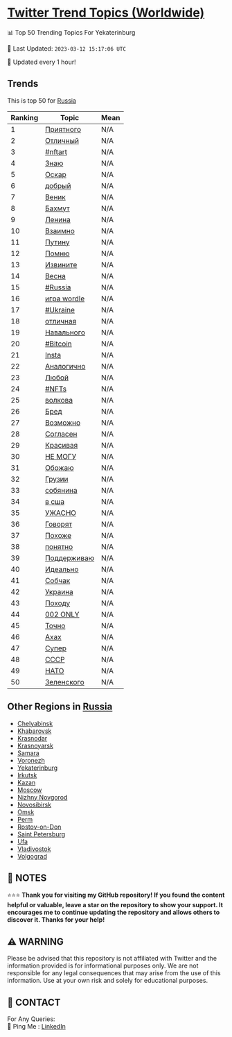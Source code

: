 [Twitter Trend Topics (Worldwide)](https://github.com/ErcinDedeoglu/Twitter-Trend-Topics)
==========


📊 Top 50 Trending Topics For Yekaterinburg

📆 Last Updated: `2023-03-12 15:17:06 UTC`

🔧 Updated every 1 hour!


## Trends

This is top 50 for [Russia](</Russia>)

| Ranking | Topic | Mean |
| ------- | ------------ | ------------ |
| 1 | [Приятного](http://twitter.com/search?q=%d0%9f%d1%80%d0%b8%d1%8f%d1%82%d0%bd%d0%be%d0%b3%d0%be) | N/A |
| 2 | [Отличный](http://twitter.com/search?q=%d0%9e%d1%82%d0%bb%d0%b8%d1%87%d0%bd%d1%8b%d0%b9) | N/A |
| 3 | [#nftart](http://twitter.com/search?q=%23nftart) | N/A |
| 4 | [Знаю](http://twitter.com/search?q=%d0%97%d0%bd%d0%b0%d1%8e) | N/A |
| 5 | [Оскар](http://twitter.com/search?q=%d0%9e%d1%81%d0%ba%d0%b0%d1%80) | N/A |
| 6 | [добрый](http://twitter.com/search?q=%d0%b4%d0%be%d0%b1%d1%80%d1%8b%d0%b9) | N/A |
| 7 | [Веник](http://twitter.com/search?q=%d0%92%d0%b5%d0%bd%d0%b8%d0%ba) | N/A |
| 8 | [Бахмут](http://twitter.com/search?q=%d0%91%d0%b0%d1%85%d0%bc%d1%83%d1%82) | N/A |
| 9 | [Ленина](http://twitter.com/search?q=%d0%9b%d0%b5%d0%bd%d0%b8%d0%bd%d0%b0) | N/A |
| 10 | [Взаимно](http://twitter.com/search?q=%d0%92%d0%b7%d0%b0%d0%b8%d0%bc%d0%bd%d0%be) | N/A |
| 11 | [Путину](http://twitter.com/search?q=%d0%9f%d1%83%d1%82%d0%b8%d0%bd%d1%83) | N/A |
| 12 | [Помню](http://twitter.com/search?q=%d0%9f%d0%be%d0%bc%d0%bd%d1%8e) | N/A |
| 13 | [Извините](http://twitter.com/search?q=%d0%98%d0%b7%d0%b2%d0%b8%d0%bd%d0%b8%d1%82%d0%b5) | N/A |
| 14 | [Весна](http://twitter.com/search?q=%d0%92%d0%b5%d1%81%d0%bd%d0%b0) | N/A |
| 15 | [#Russia](http://twitter.com/search?q=%23Russia) | N/A |
| 16 | [игра wordle](http://twitter.com/search?q=%d0%b8%d0%b3%d1%80%d0%b0+wordle) | N/A |
| 17 | [#Ukraine](http://twitter.com/search?q=%23Ukraine) | N/A |
| 18 | [отличная](http://twitter.com/search?q=%d0%be%d1%82%d0%bb%d0%b8%d1%87%d0%bd%d0%b0%d1%8f) | N/A |
| 19 | [Навального](http://twitter.com/search?q=%d0%9d%d0%b0%d0%b2%d0%b0%d0%bb%d1%8c%d0%bd%d0%be%d0%b3%d0%be) | N/A |
| 20 | [#Bitcoin](http://twitter.com/search?q=%23Bitcoin) | N/A |
| 21 | [Insta](http://twitter.com/search?q=Insta) | N/A |
| 22 | [Аналогично](http://twitter.com/search?q=%d0%90%d0%bd%d0%b0%d0%bb%d0%be%d0%b3%d0%b8%d1%87%d0%bd%d0%be) | N/A |
| 23 | [Любой](http://twitter.com/search?q=%d0%9b%d1%8e%d0%b1%d0%be%d0%b9) | N/A |
| 24 | [#NFTs](http://twitter.com/search?q=%23NFTs) | N/A |
| 25 | [волкова](http://twitter.com/search?q=%d0%b2%d0%be%d0%bb%d0%ba%d0%be%d0%b2%d0%b0) | N/A |
| 26 | [Бред](http://twitter.com/search?q=%d0%91%d1%80%d0%b5%d0%b4) | N/A |
| 27 | [Возможно](http://twitter.com/search?q=%d0%92%d0%be%d0%b7%d0%bc%d0%be%d0%b6%d0%bd%d0%be) | N/A |
| 28 | [Согласен](http://twitter.com/search?q=%d0%a1%d0%be%d0%b3%d0%bb%d0%b0%d1%81%d0%b5%d0%bd) | N/A |
| 29 | [Красивая](http://twitter.com/search?q=%d0%9a%d1%80%d0%b0%d1%81%d0%b8%d0%b2%d0%b0%d1%8f) | N/A |
| 30 | [НЕ МОГУ](http://twitter.com/search?q=%d0%9d%d0%95+%d0%9c%d0%9e%d0%93%d0%a3) | N/A |
| 31 | [Обожаю](http://twitter.com/search?q=%d0%9e%d0%b1%d0%be%d0%b6%d0%b0%d1%8e) | N/A |
| 32 | [Грузии](http://twitter.com/search?q=%d0%93%d1%80%d1%83%d0%b7%d0%b8%d0%b8) | N/A |
| 33 | [собянина](http://twitter.com/search?q=%d1%81%d0%be%d0%b1%d1%8f%d0%bd%d0%b8%d0%bd%d0%b0) | N/A |
| 34 | [в сша](http://twitter.com/search?q=%d0%b2+%d1%81%d1%88%d0%b0) | N/A |
| 35 | [УЖАСНО](http://twitter.com/search?q=%d0%a3%d0%96%d0%90%d0%a1%d0%9d%d0%9e) | N/A |
| 36 | [Говорят](http://twitter.com/search?q=%d0%93%d0%be%d0%b2%d0%be%d1%80%d1%8f%d1%82) | N/A |
| 37 | [Похоже](http://twitter.com/search?q=%d0%9f%d0%be%d1%85%d0%be%d0%b6%d0%b5) | N/A |
| 38 | [понятно](http://twitter.com/search?q=%d0%bf%d0%be%d0%bd%d1%8f%d1%82%d0%bd%d0%be) | N/A |
| 39 | [Поддерживаю](http://twitter.com/search?q=%d0%9f%d0%be%d0%b4%d0%b4%d0%b5%d1%80%d0%b6%d0%b8%d0%b2%d0%b0%d1%8e) | N/A |
| 40 | [Идеально](http://twitter.com/search?q=%d0%98%d0%b4%d0%b5%d0%b0%d0%bb%d1%8c%d0%bd%d0%be) | N/A |
| 41 | [Собчак](http://twitter.com/search?q=%d0%a1%d0%be%d0%b1%d1%87%d0%b0%d0%ba) | N/A |
| 42 | [Украина](http://twitter.com/search?q=%d0%a3%d0%ba%d1%80%d0%b0%d0%b8%d0%bd%d0%b0) | N/A |
| 43 | [Походу](http://twitter.com/search?q=%d0%9f%d0%be%d1%85%d0%be%d0%b4%d1%83) | N/A |
| 44 | [002 ONLY](http://twitter.com/search?q=002+ONLY) | N/A |
| 45 | [Точно](http://twitter.com/search?q=%d0%a2%d0%be%d1%87%d0%bd%d0%be) | N/A |
| 46 | [Ахах](http://twitter.com/search?q=%d0%90%d1%85%d0%b0%d1%85) | N/A |
| 47 | [Супер](http://twitter.com/search?q=%d0%a1%d1%83%d0%bf%d0%b5%d1%80) | N/A |
| 48 | [СССР](http://twitter.com/search?q=%d0%a1%d0%a1%d0%a1%d0%a0) | N/A |
| 49 | [НАТО](http://twitter.com/search?q=%d0%9d%d0%90%d0%a2%d0%9e) | N/A |
| 50 | [Зеленского](http://twitter.com/search?q=%d0%97%d0%b5%d0%bb%d0%b5%d0%bd%d1%81%d0%ba%d0%be%d0%b3%d0%be) | N/A |



## Other Regions in [Russia](</Russia>)

* [Chelyabinsk](</Russia/Chelyabinsk.md>)
* [Khabarovsk](</Russia/Khabarovsk.md>)
* [Krasnodar](</Russia/Krasnodar.md>)
* [Krasnoyarsk](</Russia/Krasnoyarsk.md>)
* [Samara](</Russia/Samara.md>)
* [Voronezh](</Russia/Voronezh.md>)
* [Yekaterinburg](</Russia/Yekaterinburg.md>)
* [Irkutsk](</Russia/Irkutsk.md>)
* [Kazan](</Russia/Kazan.md>)
* [Moscow](</Russia/Moscow.md>)
* [Nizhny Novgorod](</Russia/Nizhny Novgorod.md>)
* [Novosibirsk](</Russia/Novosibirsk.md>)
* [Omsk](</Russia/Omsk.md>)
* [Perm](</Russia/Perm.md>)
* [Rostov-on-Don](</Russia/Rostov-on-Don.md>)
* [Saint Petersburg](</Russia/Saint Petersburg.md>)
* [Ufa](</Russia/Ufa.md>)
* [Vladivostok](</Russia/Vladivostok.md>)
* [Volgograd](</Russia/Volgograd.md>)



## 📝 NOTES

⭐⭐⭐ **Thank you for visiting my GitHub repository! If you found the content helpful or valuable, leave a star on the repository to show your support. It encourages me to continue updating the repository and allows others to discover it. Thanks for your help!**


## ⚠️ WARNING

Please be advised that this repository is not affiliated with Twitter and the information provided is for informational purposes only. We are not responsible for any legal consequences that may arise from the use of this information. Use at your own risk and solely for educational purposes.


## 📨 CONTACT

 For Any Queries:  
            🏓 Ping Me : [LinkedIn](https://www.linkedin.com/in/ercindedeoglu/)
